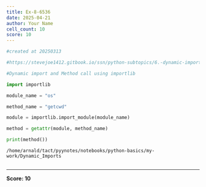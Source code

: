 ```yaml
---
title: Ex-8-6536
date: 2025-04-21
author: Your Name
cell_count: 10
score: 10
---
```


```python
#created at 20250313
```


```python
#https://stevejoe1412.gitbook.io/ssn/python-subtopics/6.-dynamic-imports
```


```python
#Dynamic import and Method call using importlib
```


```python
import importlib
```


```python
module_name = "os"
```


```python
method_name = "getcwd"
```


```python
module = importlib.import_module(module_name)
```


```python
method = getattr(module, method_name)
```


```python
print(method())
```

    /home/arnald/tact/pyynotes/notebooks/python-basics/my-work/Dynamic_Imports



```python

```


---
**Score: 10**